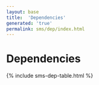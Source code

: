 ```yaml
---
layout: base
title:  'Dependencies'
generated: 'true'
permalink: sms/dep/index.html
---
```


# Dependencies

{% include sms-dep-table.html %}
